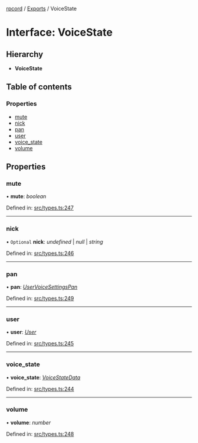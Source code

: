 [rpcord](../README.md) / [Exports](../modules.md) / VoiceState

# Interface: VoiceState

## Hierarchy

* **VoiceState**

## Table of contents

### Properties

- [mute](voicestate.md#mute)
- [nick](voicestate.md#nick)
- [pan](voicestate.md#pan)
- [user](voicestate.md#user)
- [voice\_state](voicestate.md#voice_state)
- [volume](voicestate.md#volume)

## Properties

### mute

• **mute**: *boolean*

Defined in: [src/types.ts:247](https://github.com/DjDeveloperr/RPCord/blob/ac2ab55/src/types.ts#L247)

___

### nick

• `Optional` **nick**: *undefined* \| *null* \| *string*

Defined in: [src/types.ts:246](https://github.com/DjDeveloperr/RPCord/blob/ac2ab55/src/types.ts#L246)

___

### pan

• **pan**: [*UserVoiceSettingsPan*](uservoicesettingspan.md)

Defined in: [src/types.ts:249](https://github.com/DjDeveloperr/RPCord/blob/ac2ab55/src/types.ts#L249)

___

### user

• **user**: [*User*](user.md)

Defined in: [src/types.ts:245](https://github.com/DjDeveloperr/RPCord/blob/ac2ab55/src/types.ts#L245)

___

### voice\_state

• **voice\_state**: [*VoiceStateData*](voicestatedata.md)

Defined in: [src/types.ts:244](https://github.com/DjDeveloperr/RPCord/blob/ac2ab55/src/types.ts#L244)

___

### volume

• **volume**: *number*

Defined in: [src/types.ts:248](https://github.com/DjDeveloperr/RPCord/blob/ac2ab55/src/types.ts#L248)
